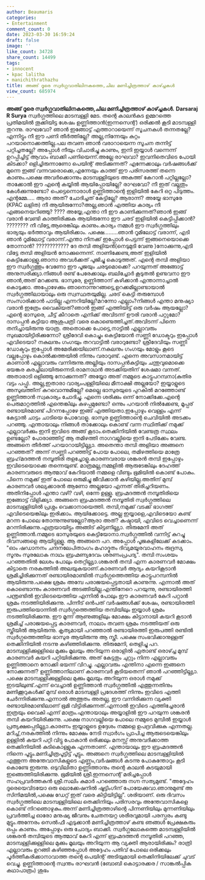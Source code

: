 ```yaml
---
author: Beaumaris
categories:
- Entertainment
comment_count: 0
date: 2023-03-30 16:59:24
draft: false
image: ''
like_count: 34728
share_count: 14499
tags:
- innocent
- kpac lalitha
- manichithrathazhu
title: അങ്ങ് ദൂരെ സ്വർഗ്ഗവാതിലിനകത്തെ,ചില മണിച്ചിത്രത്താഴ് കാഴ്ച്ചകൾ
view_count: 685974
---
```


**അങ്ങ് ദൂരെ സ്വർഗ്ഗവാതിലിനകത്തെ,ചില മണിച്ചിത്രത്താഴ് കാഴ്ച്ചകൾ.** **Darsaraj R Surya** സ്വർഗ്ഗത്തിലെ മാടമ്പള്ളി മേട. തന്റെ കാലൻകുട ഉമ്മറത്തെ പ്രതിമയിൽ തൂക്കിയിട്ട ശേഷം ഉണ്ണിത്താൻ(ഇന്നസെന്റ്) ഒരിക്കൽ കൂടി മാടമ്പള്ളി തുറന്നു. രാഘവോ? ഞാൻ ഇങ്ങോട്ട് എത്താറായെന്ന് സൂചനകൾ തന്നതല്ലേ? എന്നിട്ടും നീ ഈ പണി തീർത്തില്ലേ? അല്ല,നിന്നേയും കുറ്റം പറയാനൊക്കത്തില്ല.പല തവണ ഞാൻ വരാറായെന്ന സൂചന തന്നിട്ട് പറ്റിച്ചതല്ലേ? അപ്പോൾ നീയും വിചാരിച്ചു കാണും, ഇനി ഇയ്യാൾ വന്നെന്ന് ഉറപ്പിച്ചിട്ട് ആവാം ബാക്കി പണിയെന്ന്.അല്ലേ രാഘവാ? ഇവനിതെവിടെ പോയി കിടക്കാ? ഒളിച്ചിരുന്നാണോ പെയിന്റ് അടിക്കുന്നത്? എന്നേക്കാലും വർഷങ്ങൾക്ക് മുന്നെ ഇങ്ങ് വന്നവരൊക്കെ,എന്നേയും കാത്ത് ഈ പരിസരത്ത് തന്നെ കാണും.പക്ഷെ അവർക്കൊന്നും മാടമ്പള്ളിയുടെ അകത്ത് കേറാൻ പറ്റില്ലല്ലോ?താക്കോൽ ഈ എന്റെ കയ്യിൽ ആയിപ്പോയില്ലേ? രാഘവോ? നീ ഇത് വല്ലതും കേൾക്കുന്നുണ്ടോ? പെട്ടെന്നൊരാൾ ഉണ്ണിത്താന്റെ ഇളിയിൽ കേറി ഒറ്റ പിടുത്തം. എന്റമ്മേ..... ആരാ അത്? ചോദിച്ചത് കേട്ടില്ലേ? ആരാന്ന്? അയ്യേ ഭാസുരേ (KPAC ലളിത) നീ ആയിരുന്നോ?അല്ല,ഞാൻ എത്തിയ കാര്യം നീ എങ്ങനെയറിഞ്ഞു? ???? അയ്യേ,എന്താ നീ ഈ കാണിക്കുന്നത്?ഞാൻ ഇങ്ങ് വരാൻ വേണ്ടി കാത്തിരിക്കുക ആയിരുന്നോ ഈ ചരട് ഇളിയിൽ കെട്ടിപ്പിക്കാൻ? ???????? നീ വിട്ടേ,ആരെങ്കിലും കാണും.കാര്യം നമ്മൾ ഈ സ്വർഗ്ഗത്തിലും ഭാര്യയും ഭർത്താവും ആയിരിക്കാം. പക്ഷെ.........ഞാൻ റൂമിലോട്ട് വരാന്ന്, എടി ഞാൻ റൂമിലോട്ട് വരാന്ന്.എന്താ നിനക്ക് ഇപ്പോൾ പെട്ടന്ന് ഇങ്ങനെയൊക്കെ തോന്നാൻ? ???????????? ദേ തമ്പി അളിയൻ(നെടുമുടി വേണു )നോക്കുന്നു,എടി വിട്ടേ തമ്പി അളിയൻ നോക്കുന്നെന്ന്. നാണിക്കേണ്ട,അത് ഇളിയിൽ കെട്ടിക്കോള്ളൂ.ഞാനാ അവൾക്കത് പൂജിച്ചു കൊടുത്തത്. എന്റെ തമ്പി അളിയാ ഈ സ്വർഗ്ഗത്തും വേണോ ഈ പൂജയും ചരടുമൊക്കെ? പറയുന്നത് അങ്ങോട്ട് അനുസരിക്ക്യാ.നിങ്ങൾ രണ്ട് പേരേക്കാലും ബലിച്ചോർ കൂടുതൽ ഉണ്ടവനാ ഈ ഞാൻ,അത് മറക്കണ്ട. ഭാസുരേ, ഉണ്ണിത്താന് കഴിക്കാൻ എന്താന്നാച്ചാൽ കൊടുക്കാ. അപ്പോഴേക്കും ഞാനൊന്നുറങ്ങട്ടെ,ഉറക്കമില്ലാണ്ടായാൽ സ്വർഗ്ഗത്തിലായാലും ഒരു സ്വസ്ഥതയുമില്ല. ചരട് കെട്ടി തരുമ്പോൾ സംസാരിക്കാൻ പാടില്ല എന്നറിയില്ലേ?മറന്നോ എല്ലാം?നിങ്ങൾ എന്താ മനുഷ്യാ വരാൻ ഇത്രേം വൈകിയത്?ഞാൻ ഇങ്ങ് എത്തിയിട്ട് ഒരു വർഷം ആയല്ലോ? എന്റെ ഭാസുരെ, ചീട്ട് കീറാതെ എനിക്ക് അവിടന്ന് ഊരി വരാൻ പറ്റുമോ? ദാസപ്പൻ കുട്ടിയാ ആശുപത്രി വരെ കൊണ്ടെത്തിച്ചത്.അവിടന്ന് പിന്നെ തനിച്ചായിരുന്നു യാത്ര. അതൊക്കെ പോട്ടെ,നാട്ടിൽ എല്ലാവരും സുഖമായിട്ടിരിക്കുന്നോ? ശ്രീദേവി കൊച്ചും കെട്ടിയോൻ സണ്ണി ഡോക്ടറും ഇപ്പോൾ എവിടെയാ? നകുലനും ഗംഗയും തറവാട്ടിൽ വരാറുണ്ടോ? ശ്രീദേവിയും സണ്ണി ഡോക്ടറും ഇപ്പോൾ അമേരിക്കയിലാണ്.നകുലനും ഗംഗയും മോളും കൂടെ വല്ലപ്പോഴും കൊൽക്കത്തയിൽ നിന്നും വരാറുണ്ട്. എന്നെ അവസാനമായിട്ട് കാണാൻ എല്ലാവരും വന്നിരുന്നു.അല്ലിയും ദാസപ്പൻകുട്ടിയും ചന്തുവുമൊക്കെ ഭയങ്കര കരച്ചിലായിരുന്നെടി.രാമനാഥൻ അടക്കിയതിന് ശേഷമാ വന്നത്. അതാരാടി ഒളിഞ്ഞു നോക്കുന്നത്? അയ്യോ അത് നമ്മുടെ കാട്ടുപറമ്പനാ(കുതിര വട്ടം പപ്പു). അല്ല,ഇതാരാ വാര്യംപള്ളിയിലെ മീനാക്ഷി അല്ലയോ? ഇയ്യാളുടെ അസുഖത്തിന് കുറവൊന്നുമില്ലേ? മെല്ലെ ഭാസുരയുടെ പുറകിൽ മറഞ്ഞോണ്ട് ഉണ്ണിത്താൻ സ്വകാര്യം ചോദിച്ചു. എന്നെ ശരിക്കും ഒന്ന് നോക്കിക്കേ.എന്റെ പെരുമാറ്റത്തിൽ എന്തെങ്കിലും കുഴപ്പമുണ്ടോ? ഒന്നും പറയാൻ നിൽക്കേണ്ട, മൂപ്പര് രണ്ടായിരമാണ്ട് പിറന്നപ്പോഴേ ഇങ്ങ് എത്തിയതാ.ഇപ്പോഴും വെള്ളം എന്ന് കേട്ടാൽ ചാട്ടം ചാടിയെ പോവോളൂ. ഭാസുര ഉണ്ണിത്താന്റെ ചെവിയിൽ അടക്കം പറഞ്ഞു. എന്തായാലും നിങ്ങൾ താക്കോലും കൊണ്ട് വന്ന സ്ഥിതിക്ക് നമുക്ക് എല്ലാവർക്കും ഇനി ഇവിടെ അങ്ങ് കൂടാം.തെക്കിനിയിൽ വേണ്ടത്ര സ്ഥലം ഉണ്ടല്ലോ? പോരാഞ്ഞിട്ട് ആ തമിഴത്തി നാഗവല്ലിയെ ഇനി പേടിക്കേം വേണ്ട. അങ്ങനെ തീർത്ത് പറയാറായിട്ടില്ല്യാ. അതെന്താ തമ്പി അളിയാ അങ്ങനെ പറഞ്ഞത്? അന്ന് സണ്ണി പറഞ്ഞിട്ട് പോയ പോലെ, തമിഴത്തിയെ മാത്രേ ബ്രഹ്‌മദത്തൻ നമ്പൂതിരി തളച്ചോളൂ.കാരണവരായ ശങ്കരൻ തമ്പി ഇപ്പോഴും ഇവിടെയൊക്കെ തന്നെയുണ്ട്. മാത്രമല്ല,നമ്മളിൽ ആരുടേങ്കിലും ദേഹത്ത് കാരണവരുടെ ആത്മാവ് കേറിയാൽ നമ്മളെ വീണ്ടും ഭൂമിയിൽ കൊണ്ട് പോകും. പിന്നെ നമുക്ക് ഇത് പോലെ ഒരുമിച്ചു ജീവിക്കാൻ കഴിയില്ല.അതിന് മുമ്പ് കാരണവർ ശല്യക്കാരൻ ആണോ അല്ലയോ എന്നത് തിരിച്ചറിയണം. അതിനിപ്പോൾ എന്താ വഴി? വഴി, ഒന്നേ ഉള്ളൂ. ബ്രഹ്മദത്തൻ നമ്പൂതിരിയെ ഇങ്ങോട്ട് വിളിക്ക്യാ. അങ്ങനെ ബ്രഹ്മദത്തൻ നമ്പൂതിരി സ്വർഗ്ഗത്തിലെ മാടമ്പള്ളിയിൽ പ്രശ്നം വെക്കാനായെത്തി. തമ്പി,നമുക്ക് വടക്ക് ഭാഗത്ത്‌ എവിടെയെങ്കിലും ഇരിക്കാം. ആയിക്കോട്ടെ. അല്ല ഇയ്യാളെ,എവിടെയോ കണ്ട് മറന്ന പോലെ തോന്നുന്നുണ്ടല്ലോ?ആരാ അത്? കഷ്ടായി, എവിടെ വെച്ചാണെന്ന് മറന്നിരിക്കുന്നു.എത്രയായിട്ടും അങ്ങിട് കിട്ടണില്ല്യാ. തിരുമേനി അത് ഉണ്ണിത്താൻ.നമ്മുടെ ഭാസുരയുടെ കെട്ടിയോനാ.സ്വർഗ്ഗത്തിൽ വന്നിട്ട് കുറച്ചു ദിവസങ്ങളെ ആയിട്ടുള്ളൂ. ആ അങ്ങനെ പറ. അപ്പോൾ പൂജകളിലേക്ക് കടക്കാം. "ഓം ഷഡാനനം ചന്ദനലേപിതാംഗം മഹാദ്ഭുതം ദിവ്യമയൂരവാഹനം രുദ്രസ്യ സൂനും സുരലോക നാഥം ബ്രഹ്മണ്യദേവം ശരണംപ്രപദ്യ". തമ്പി സംശയം പറഞ്ഞതിൽ ലേശം പോലും തെറ്റില്ല്യാ.ശങ്കരൻ തമ്പി എന്ന കാരണവർ മോക്ഷം കിട്ടാതെ നരകത്തിൽ അലയുകയാണ്.കാരണവർ ആദ്യം കയറികൂടാൻ ശ്രമിച്ചിരിക്കുന്നത് രണ്ടായിരമാണ്ടിൽ സ്വർഗ്ഗത്തെത്തിയ കാട്ടുപറമ്പനിൽ ആയിരുന്നു.പക്ഷെ ശ്രമം അമ്പേ പരാജയപ്പെട്ടതായി കാണുന്നു. എന്നാൽ അത് കൊണ്ടൊന്നും കാരണവർ അടങ്ങിയില്ല.എന്തിനേറെ പറയുന്നു, രണ്ടായിരത്തി പന്ത്രണ്ടിൽ ഇവിടെയെത്തിയ എന്നിൽ പോലും ഈ കാരണവർ കേറി പറ്റാൻ ശ്രമം നടത്തിയിരിക്കുന്നു. പിന്നീട് ഒൻപത് വർഷങ്ങൾക്ക് ശേഷം, രണ്ടായിരത്തി ഇരുപത്തിയൊന്നിൽ സ്വർഗ്ഗത്തെത്തിയ തമ്പിയിലും ഇയ്യാൾ ശ്രമം നടത്തിയിരിക്കുന്നു. ഈ മൂന്ന് ആണുങ്ങളിലും മോക്ഷം കിട്ടാനായി കയറി കൂടാൻ ശ്രമിച്ച് പരാജയപ്പെട്ട കാരണവർ, നാലാം തവണ ശ്രമം നടത്തിയത് ഒരു സ്ത്രീയിൽ ആയിരുന്നു. കൃത്യമായി പറഞ്ഞാൽ രണ്ടായിരത്തി ഇരുപത്തി രണ്ടിൽ സ്വർഗ്ഗത്തെത്തിയ ഭാസുര ആയിരുന്നു ആ സ്ത്രീ. പക്ഷെ സംഭവിക്കാനുള്ളത് തെക്കിനിയിൽ നടന്നു കഴിഞ്ഞിരിക്കുന്നു. തിരുമേനി, തെളിച്ചു പറ. മാടമ്പള്ളിക്കുള്ളിലെ മുക്കും മൂലയും അറിയുന്ന ഒരാളിൽ ഏതാണ്ട് ഒരാഴ്ച്ച മുമ്പ് കാരണവർ കയറി പറ്റിയിരിക്കുന്നു. അത് കേട്ടതും ചുറ്റും നിന്ന എല്ലാവരും ഉണ്ണിത്താനെ നോക്കി ഭയന്ന് വിറച്ചു. എല്ലാവരും എന്തിനാ എന്നെ ഇങ്ങനെ നോക്കുന്നത്? ഉണ്ണിത്താനിലാണ് കാരണവർ കൂടിയതെന്ന് ഞാൻ പറഞ്ഞിട്ടില്ല്യാ. പക്ഷെ മാടമ്പള്ളിക്കുള്ളിലെ മുക്കും മൂലയും അറിയുന്ന ഒരാൾ നമുക്ക് ഇടയിലുണ്ട്.എന്ന് വെച്ചാൽ ഉണ്ണിത്താൻ സ്വർഗ്ഗത്തിൽ എത്തുന്നതിനും മണിക്കൂറുകൾക്ക് മുമ്പ് ഒരാൾ മാടമ്പള്ളി പ്രദേശത്ത് നിന്നും ഇവിടെ എത്തി ചേർന്നിരിക്കുന്നു.എന്നാൽ അത്ഭുതം അതല്ല, ഈ വന്നിരിക്കുന്ന വ്യക്തി രണ്ടായിരമാണ്ടിലാണ് ഭൂമി വിട്ടിരിക്കുന്നത്.എന്നാൽ ഇവിടെ എത്തിച്ചേരാൻ ഇത്രയും വൈകി എന്ന് മാത്രം.എന്തായാലും അയ്യാളിൽ ഈ പറയുന്ന ശങ്കരൻ തമ്പി കയറിയിരിക്കുന്നു. പക്ഷെ നാഗവല്ലിയെ പോലെ നമ്മുടെ മുമ്പിൽ ഇയ്യാൾ പ്രത്യക്ഷപ്പെടില്ല്യാ.കാരണം ഇയ്യാളുടെ ഉദ്ദേശം നമ്മളെ ഉപദ്രവിക്കുക എന്നതല്ല. മറിച്ച്,നരകത്തിൽ നിന്നും മോക്ഷം നേടി സ്വാർഗം പ്രാപിച്ച ആരുടെയെങ്കിലും ഉള്ളിൽ കയറി പറ്റി വിട്ടു പോകാൻ ഒരിക്കലും മനസ്സ് അനുവദിക്കാത്ത തെക്കിനിയിൽ കുടികൊള്ളുക എന്നതാണ്. എന്തായാലും ഈ ബ്രഹ്മദത്തൻ നിന്നെ പൂട്ടും.മണിച്ചിത്രപൂട്ടിട്ട് പൂട്ടും. അങ്ങനെ സ്വർഗ്ഗത്തിലെ മാടമ്പള്ളിയിൽ എത്തുന്ന അന്തേവാസികളുടെ എണ്ണം,വർഷങ്ങൾ കടന്നു പോകുന്തോറും കൂടി കൊണ്ടേ ഇരുന്നു. ഒടുവിലിതാ ഉണ്ണിത്താനും തന്റെ കാലൻ കുടയുമായി ഇങ്ങെത്തിയിരിക്കുന്നു. ഭൂമിയിൽ ശ്രീ.ഇന്നസെന്റ് മരിച്ചപ്പോൾ സഹപ്രവർത്തകൻ ശ്രീ.സലിം കുമാർ പറഞ്ഞൊരു നഗ്ന സത്യമുണ്ട്. "അദ്ദേഹം ദൂരെയെവിടയോ ഒരു ലൊക്കേഷനിൽ ഷൂട്ടിംഗിന് പോയേക്കുവാ.ഞാനുമുണ്ട് അ സിനിമയിൽ,പക്ഷെ ഡേറ്റ് ഇത് വരെ കിട്ടിയിട്ടില്ല". ശരിയാണ്. ഒരു ദിവസം സ്വർഗ്ഗത്തിലെ മാടമ്പള്ളിയിലെ തെക്കിനിയും പരിസരവും അന്തേവാസികളെ കൊണ്ട് നിറഞൊഴുകും.അന്ന് മണിച്ചിത്രത്താഴിന്റെ പിന്നണിയിലും മുന്നണിയിലും പ്രവർത്തിച്ച ഓരോ മനുഷ്യ ജീവനും ചേതനയറ്റ ശരീരവുമായി പരസ്പരം കണ്ടു മുട്ടും.അന്നേരം സെൽഫീ എടുക്കാൻ മണിച്ചിത്രത്താഴ് കണ്ട ഞങ്ങൾ പ്രേക്ഷകരും ഒപ്പം കാണും. അപ്പോഴും ഒരു ചോദ്യം ബാക്കി. സ്വർഗ്ഗലോകത്തെ മാടമ്പള്ളിയിൽ ശങ്കരൻ തമ്പിയുടെ ആത്മാവ് കേറി എന്ന് ബ്രഹ്മദത്തൻ നമ്പൂതിരി പറഞ്ഞ, മാടമ്പള്ളിക്കുള്ളിലെ മുക്കും മൂലയും അറിയുന്ന ആ വ്യക്തി ആരായിരിക്കും? രാത്രി എല്ലാവരും ഉറങ്ങി കഴിഞ്ഞപ്പോൾ അദ്ദേഹം പതിവ് പോലെ ഒരിക്കലും പൂർത്തീകരിക്കാനാവാത്ത തന്റെ പെയിന്റ് അടിയുമായി തെക്കിനിയിലേക്ക് ചുവട് വെച്ചു. ഉണ്ണിത്താന്റെ സ്വന്തം രാഘവൻ (ബോബി കൊട്ടാരക്കര / സാങ്കൽപ്പിക കഥാപാത്രം) ശുഭം